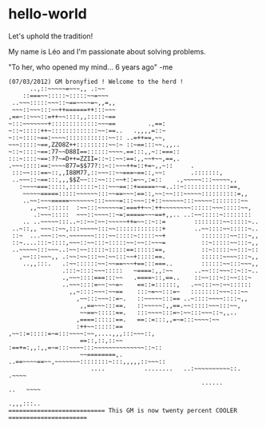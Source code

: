# hello-world
Let's uphold the tradition!

My name is Léo and I'm passionate about solving problems.

"To her, who opened my mind... 6 years ago" -me

	(07/03/2012) GM bronyfied ! Welcome to the herd !
	      ..,::~~~~~=~~~,, .:~~
	    ::===~~:::::~:::::~~=~~~
	 ..~~~:::::~~~::~==~~~~=~,,=,,
	 ~~~::~~~:::~~++======++:::~~~
	,==~::~~~::=++~~::::,,:::::~==
	~:::~~~~~~~+:::::::::::::~~~==         .,==:
	~::~:::::++~:::::::::::::~~:==..   .,,,,=::~
	~::~::::~==:~~~~::::::::::::~~:: ..=++==,~~,
	~~~:::::~==,ZZO8Z++:::::::::~~:~ ::~==:::~~.,,..
	~::~::::~==:77~~D88I==::::::~~~~.==:::,,~::===::
	:::~::::~==:??~=D++=ZZII=::~::~~:==:,,~~+~~,==,.
	.~~~:::::==:~~~~877=$$77?::~::~~~++=::+=~,,~::     .
	 :::~~:::==~::,,I88M77,::~~~::~~===~==::,~~:       .:::::::,
	 ..~~~::~==:::,,,$$Z~~:::~~:::~~+::=~~,:=::    .,~~~~~:::~~~~~,,
	   :~~~~===:::::,:::::::~:::~~~==::+=====~~=..::~:::::::::::::==,
	    ~~~~~=====:::::~~~~~~:::~~==~~~:==::,~~:~~:::~~~~~::::::::::=,,
	    ..~~:~~~=====~~~~~~~:::~~~~=:::~~~::+::~~~~~~:::~~~~~::::::::~~
	      ,,~~~::::::  :~~:::~~~~~~=:===++~~:++~~~~~~~~::::::~~~:::::~~,
	       .:~~~:::::  ~~~::~~~~::~=:=====~~~==+,,.. ..:~~:::::~::::::::
	    .. ..~~~~~:::..~::~~:~~:~~~~~++=~~::~::=        ::::::::~~:::::~..
	 ..~::,, ~~~::~~,:::~~~~~:::~~:::::::::::::+        ..~~::::~~:::::~..
	 ::~  ...~~~::~~.~~~~~~~::::~~:::::~:::::~~+          ::::::::~~:::~,,
	 ::~....:::~::::,~~~::~~:::~:::::~~:~~::~~~=          ::~:::::~~:::~,,
	 ..~~~~~:::~~~..:~~:~~:::::~:::::==::::::==,          ::~:::::~~:::~::
	   ,~~:::~~~,, .:~~:~~:::~~:~~:::~~+:::::==.          ::::::~~~~:::~,,
	    ..,,:::.   .:~~::::::~~:~~==~~~+==:::===..        ::::::~~:::~~~,,
	               .:::~::::~~~:::::   ~====:,,:~~      ..~~:::~~~::~::~..
	               .,~~~::::===:::~~   .====~::,==..    ::~~:::~::~~:::~
	               ..~~~::::=~~:~~=~    ==::=::::::,   .~~:::~~:~~::::::
	                 ,,~::::~~~:~~==    :::~=~~:::=~   ::::::::~~~:::~~
	                   ,~~:::~~~::=~.   ::~~~~~:::== ..~::::~~~~::::~,,
	                    ,,==~~~:::==.   ::~~~~~:,,==.~~:::::~~~:::~~,
	                    ~~==~:::::==.   :::~~~~:::=~:~~:::~~~::~,,..
	                   ,====::::::==.   ==::=:::,,=~=:::~~~~:~~
	                   :++~~::::::==   ,~~::=:::::=~=:::~~~~:~~,....,,,:::~~~::,
	                    ==::,::,::~~   :==+=:,,:,,=~=:::~~~~:::~~~~~~~~~~~~~~::~::
	                    ~~========,.    ..==~~~~==~~,~~~~~~~::::::::~:::,,,,,::~~~::
	                       ....           ........   ..:~~~~~~~~~~::.          .~~~~
	                                                      ......           ..   ~~~~
	                                                                       .,,,:::..
	=========================== This GM is now twenty percent COOLER ======================
